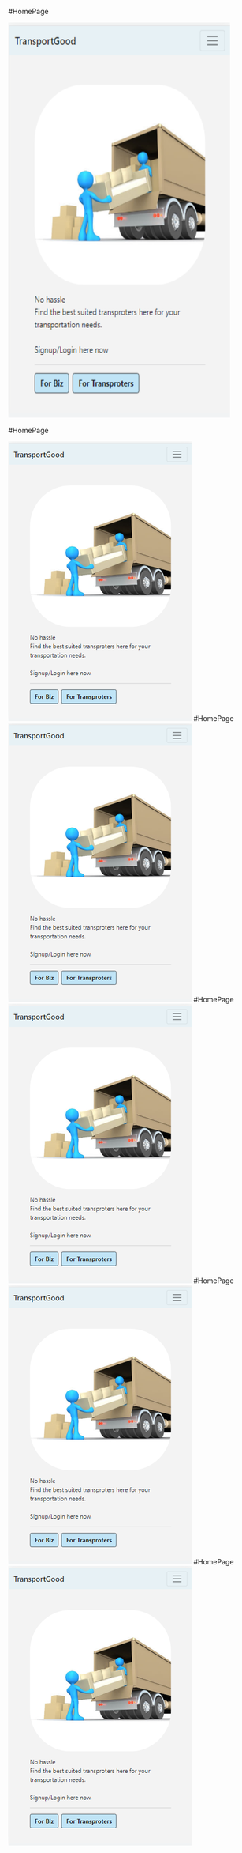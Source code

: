 #HomePage

<img src="./readme_assets/1.png" height="800px" width="450px">

#HomePage

<img src="./readme_assets/1.png">
#HomePage

<img src="./readme_assets/1.png">
#HomePage

<img src="./readme_assets/1.png">
#HomePage

<img src="./readme_assets/1.png">
#HomePage

<img src="./readme_assets/1.png">